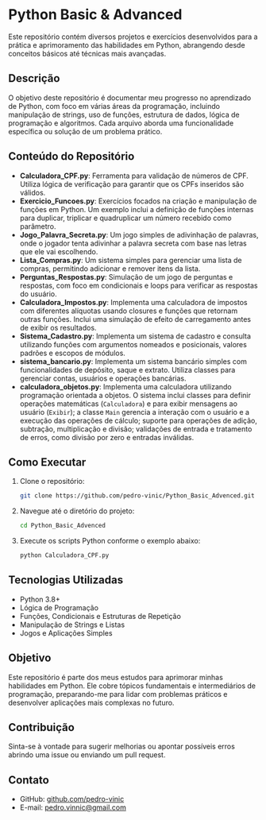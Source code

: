 # Python Basic & Advanced

Este repositório contém diversos projetos e exercícios desenvolvidos para a prática e aprimoramento das habilidades em Python, abrangendo desde conceitos básicos até técnicas mais avançadas.

## Descrição

O objetivo deste repositório é documentar meu progresso no aprendizado de Python, com foco em várias áreas da programação, incluindo manipulação de strings, uso de funções, estrutura de dados, lógica de programação e algoritmos. Cada arquivo aborda uma funcionalidade específica ou solução de um problema prático.

## Conteúdo do Repositório

- **Calculadora_CPF.py**: Ferramenta para validação de números de CPF. Utiliza lógica de verificação para garantir que os CPFs inseridos são válidos.
- **Exercicio_Funcoes.py**: Exercícios focados na criação e manipulação de funções em Python. Um exemplo inclui a definição de funções internas para duplicar, triplicar e quadruplicar um número recebido como parâmetro.
- **Jogo_Palavra_Secreta.py**: Um jogo simples de adivinhação de palavras, onde o jogador tenta adivinhar a palavra secreta com base nas letras que ele vai escolhendo.
- **Lista_Compras.py**: Um sistema simples para gerenciar uma lista de compras, permitindo adicionar e remover itens da lista.
- **Perguntas_Respostas.py**: Simulação de um jogo de perguntas e respostas, com foco em condicionais e loops para verificar as respostas do usuário.
- **Calculadora_Impostos.py**: Implementa uma calculadora de impostos com diferentes alíquotas usando closures e funções que retornam outras funções. Inclui uma simulação de efeito de carregamento antes de exibir os resultados.
- **Sistema_Cadastro.py**: Implementa um sistema de cadastro e consulta utilizando funções com argumentos nomeados e posicionais, valores padrões e escopos de módulos.
- **sistema_bancario.py**: Implementa um sistema bancário simples com funcionalidades de depósito, saque e extrato. Utiliza classes para gerenciar contas, usuários e operações bancárias.
- **calculadora_objetos.py**: Implementa uma calculadora utilizando programação orientada a objetos. O sistema inclui classes para definir operações matemáticas (`Calculadora`) e para exibir mensagens ao usuário (`Exibir`); a classe `Main` gerencia a interação com o usuário e a execução das operações de cálculo; suporte para operações de adição, subtração, multiplicação e divisão; validações de entrada e tratamento de erros, como divisão por zero e entradas inválidas.


## Como Executar

1. Clone o repositório:

    ```bash
    git clone https://github.com/pedro-vinic/Python_Basic_Advenced.git
    ```

2. Navegue até o diretório do projeto:

    ```bash
    cd Python_Basic_Advenced
    ```

3. Execute os scripts Python conforme o exemplo abaixo:

    ```bash
    python Calculadora_CPF.py
    ```

## Tecnologias Utilizadas

- Python 3.8+
- Lógica de Programação
- Funções, Condicionais e Estruturas de Repetição
- Manipulação de Strings e Listas
- Jogos e Aplicações Simples

## Objetivo

Este repositório é parte dos meus estudos para aprimorar minhas habilidades em Python. Ele cobre tópicos fundamentais e intermediários de programação, preparando-me para lidar com problemas práticos e desenvolver aplicações mais complexas no futuro.

## Contribuição

Sinta-se à vontade para sugerir melhorias ou apontar possíveis erros abrindo uma issue ou enviando um pull request.

## Contato

- GitHub: [github.com/pedro-vinic](https://github.com/pedro-vinic)
- E-mail: pedro.vinnic@gmail.com
